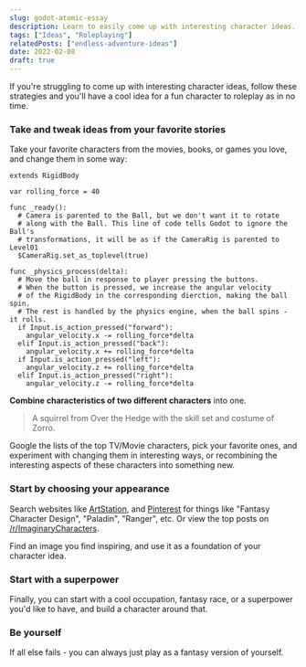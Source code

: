 ```yaml
---
slug: godot-atomic-essay
description: Learn to easily come up with interesting character ideas.
tags: ["Ideas", "Roleplaying"]
relatedPosts: ["endless-adventure-ideas"]
date: 2022-02-08
draft: true
---
```


If you're struggling to come up with interesting character ideas, follow these strategies and you'll have a cool idea for a fun character to roleplay as in no time.

### Take and tweak ideas from your favorite stories
Take your favorite characters from the movies, books, or games you love, and change them in some way:

```gdscript {1-5}
extends RigidBody

var rolling_force = 40

func _ready():
  # Camera is parented to the Ball, but we don't want it to rotate
  # along with the Ball. This line of code tells Godot to ignore the Ball's 
  # transformations, it will be as if the CameraRig is parented to Level01
  $CameraRig.set_as_toplevel(true)

func _physics_process(delta):
  # Move the ball in response to player pressing the buttons.
  # When the button is pressed, we increase the angular velocity 
  # of the RigidBody in the corresponding dierction, making the ball spin.
  # The rest is handled by the physics engine, when the ball spins - it rolls.
  if Input.is_action_pressed("forward"):
    angular_velocity.x -= rolling_force*delta
  elif Input.is_action_pressed("back"):
    angular_velocity.x += rolling_force*delta
  if Input.is_action_pressed("left"):
    angular_velocity.z += rolling_force*delta
  elif Input.is_action_pressed("right"):
    angular_velocity.z -= rolling_force*delta
```

**Combine characteristics of two different characters** into one. 
> A squirrel from Over the Hedge with the skill set and costume of Zorro.

Google the lists of the top TV/Movie characters, pick your favorite ones, and experiment with changing them in interesting ways, or recombining the interesting aspects of these characters into something new.

### Start by choosing your appearance
Search websites like  [ArtStation](https://www.artstation.com/search?sort_by=likes&category_ids=65&medium_ids=1), and [Pinterest](https://www.pinterest.com/search/pins/?q=fantasy%20character%20design&rs=typed&term_meta[]=fantasy%7Ctyped&term_meta[]=character%7Ctyped&term_meta[]=design%7Ctyped) for things like "Fantasy Character Design", "Paladin", "Ranger", etc. Or view the top posts on [/r/ImaginaryCharacters](https://www.reddit.com/r/ImaginaryCharacters/top/?sort=top&t=all). 

Find an image you find inspiring, and use it as a foundation of your character idea.

### Start with a superpower
Finally, you can start with a cool occupation, fantasy race, or a superpower you'd like to have, and build a character around that.

### Be yourself
If all else fails - you can always just play as a fantasy version of yourself.
